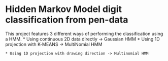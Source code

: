 # Hidden Markov Model digit classification from pen-data

This project features 3 different ways of performing the classification using a HMM.
    * Using continuous 2D data directly -> Gaussian HMM
    * Using 1D projection with K-MEANS -> MultiNomial HMM
        
    * Using 1D projection with drawing direction -> Multinomial HMM
